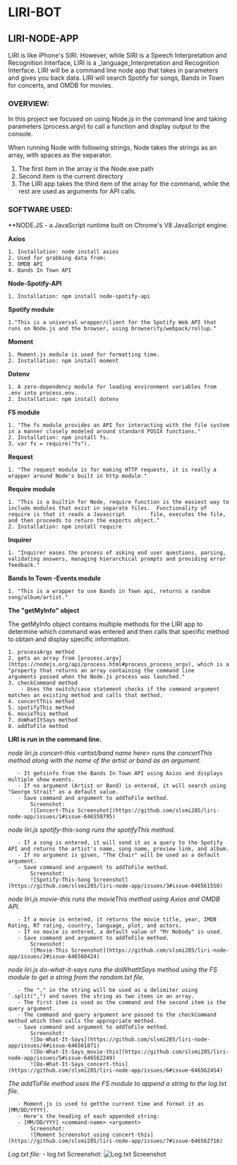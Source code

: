 # LIRI-BOT

## LIRI-NODE-APP

LIRI is like iPhone's SIRI.  However, while SIRI is a Speech Interpretation and Recognition Interface, LIRI is a _language_Interpretation and Recognition Interface.  LIRI will be a command line node app that takes in parameters and gives you back data.  LIRI will search Spotify for songs, Bands in Town for concerts, and OMDB for movies.

### OVERVIEW:

In this project we focused on using Node.js in the command line and taking parameters (process.argv) to call a function and display output to the console.

When running Node with following strings, Node takes the strings as an array, with spaces as the separator.
   1. The first item in the array is the Node.exe path
   2. Second item is the current directory
   3. The LIRI app takes the third item of the array for the command, while the rest are used as arguments for API calls.

### SOFTWARE USED:

**NODE.JS - a JavaScript runtime built on Chrome's V8 JavaScript engine.

**Axios**

    1. Installation: node install axios
    2. Used for grabbing data from:
    3. OMDB API
    4. Bands In Town API
    
**Node-Spotify-API**

    1. Installation: npm install node-spotify-api
    
**Spotify module**

    1."This is a universal wrapper/client for the Spotify Web API that runs on Node.js and the browser, using browserify/webpack/rollup."
    
**Moment**

    1. Moment.js module is used for formatting time.
    2. Installation: npm install moment
    
**Dotenv**

    1. A zero-dependency module for loading environment variables from .env into process.env.
    2. Installation: npm install dotenv
    
**FS module**

    1. "The fs module provides an API for interacting with the file system in a manner closely modeled around standard POSIX functions."
    2. Installation: npm install fs.
    3. var fs = require("fs").
    
**Request**

    1. "The request module is for making HTTP requests, it is really a wrapper around Node's built in http module."
    
**Require module**

    1. "This is a builtin for Node, require function is the easiest way to include modules that exist in separate files.  Functionality of require is that it reads a Javascript        file, executes the file, and then proceeds to return the exports object."
    2. Installation: npm install require

**Inquirer**

    1. "Inquirer eases the process of asking end user questions, parsing, validating answers, managing hierarchical prompts and providing error feedback."
    
**Bands In Town -Events module**

    1. "This is a wrapper to use Bands in Town api, returns a random song/album/artist."

**The "getMyInfo" object**

The getMyInfo object contains multiple methods for the LIRI app to determine which command was entered and then calls that specific method to obtain and display specific information.

    1. processArgs method
    2. gets an array from [process.argv](https://nodejs.org/api/process.html#process_process_argv), which is a "property that returns an array containing the command line              arguments passed when the Node.js process was launched."
    3. checkCommand method
        - Uses the switch/case statement checks if the command argument matches an existing method and calls that method.
    4. concertThis method
    5. spotifyThis method
    6. movieThis method
    7. doWhatItSays method
    8. addToFile method

**LIRI is run in the command line.**

   *node liri.js concert-this <artist/band name here> runs the concertThis method along with the name of the artist or band as an argument.* 
   
       - It getsinfo from the Bands In Town API using Axios and displays multiple show events.
       - If no argument (Artist or Band) is entered, it will search using "George Strait" as a default value.
       - Save command and argument to addToFile method.
           Screenshot:
           ![Concert-This Screenshot](https://github.com/slsmi285/liri-node-app/issues/1#issue-646559795)
        
   *node liri.js spotify-this-song <song name here> runs the spotifyThis method.*

       - If a song is entered, it will send it as a query to the Spotify API and returns the artist's name, song name, preview link, and album.
       - If no argument is given, "The Chair" will be used as a default argument.
       - Save command and argument to addToFile method.
           Screenshot:
           ![Spotify-This-Song Screenshot](https://github.com/slsmi285/liri-node-app/issues/3#issue-646561550)
        
   *node liri.js movie-this <movie name here> runs the movieThis method using Axios and OMDB API.*

       - If a movie is entered, it returns the movie title, year, IMDB Rating, RT rating, country, language, plot, and actors.
       - If no movie is entered, a default value of "Mr Nobody" is used.
       - Save command and argument to addToFile method.
           Screenshot:
           ![Movie-This Screenshot](https://github.com/slsmi285/liri-node-app/issues/2#issue-646560424)
           
   *node liri.js do-what-it-says runs the doWhatItSays method using the FS module to get a string from the random.txt file.*

       - The "," in the string will be used as a delimiter using `.split(",") and saves the string as two items in an array.
       - The first item is used as the command and the second item is the query argument.
       - The command and query argument are passed to the checkCommand method which then calls the appropriate method.
       - Save command and argument to addToFile method.
           Screenshot:
           ![Do-What-It-Says](https://github.com/slsmi285/liri-node-app/issues/4#issue-646561871)
           ![Do-What-It-Says_movie-this](https://github.com/slsmi285/liri-node-app/issues/5#issue-646562249)
           ![Do-What-It-Says_concert-this](https://github.com/slsmi285/liri-node-app/issues/6#issue-646562454)

   *The addToFile method uses the FS module to append a string to the log.txt file.*

       - Moment.js is used to getthe current time and format it as [MM/DD/YYYY].
       - Here's the heading of each appended string:
       - [MM/DD/YYY] <command-name> <argument>
           Screenshot:
           ![Moment Screenshot_using concert-this](https://github.com/slsmi285/liri-node-app/issues/7#issue-646562716)
         
   *Log.txt file:*
       - log.txt
           Screenshot:
           ![Log.txt Screenshot](https://github.com/slsmi285/liri-node-app/issues/8#issue-646565749)
        
        
